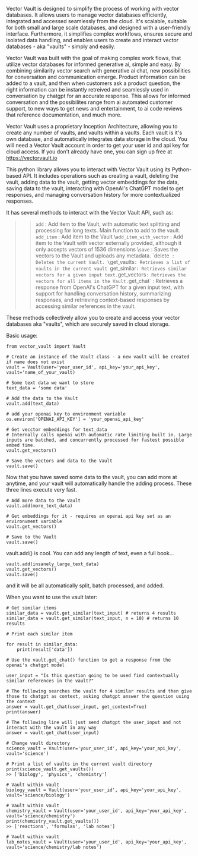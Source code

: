 Vector Vault is designed to simplify the process of working with vector databases. It allows users to manage vector databases efficiently, integrated and accessed seamlessly from the cloud. It's scalable, suitable for both small and large scale databases, and designed with a user-friendly interface. Furthermore, it simplifies complex workflows, ensures secure and isolated data handling, and enables users to create and interact vector databases - aka "vaults" - simply and easily.

Vector Vault was built with the goal of making complex work flows, that utilize vector databases for informed generative ai, simple and easy. By combining similarity vector search with generative ai chat, new possibilities for conversation and communication emerge. Product information can be added to a vault, and then when customers ask a product question, the right information can be instantly retreived and seamlessly used in conversation by chatgpt for an accurate response. This allows for informed conversation and the possibilites range from ai automated customer support, to new ways to get news and entertainment, to ai code reviews that reference documentation, and much more.

Vector Vault uses a proprietary Inception Architecture, allowing you to create any number of vaults, and vaults within a vaults. Each vault is it's own database, and automatically integrates data storage in the cloud. You will need a Vector Vault account in order to get your user id and api key for cloud access. If you don't already have one, you can sign up free at https://vectorvault.io

This python library allows you to interact with Vector Vault using its Python-based API. It includes operations such as creating a vault, deleting the vault, adding data to the vault, getting vector embeddings for the data, saving data to the vault, interacting with OpenAI's ChatGPT model to get responses, and managing conversation history for more contextualized responses.

It has several methods to interact with the Vector Vault API, such as:

>>`add` : Add item to the Vault, with automatic text splitting and processing for long texts. Main function to add to the vault.
>>`add_item` : Add item to the Vault
\\`add_item_with_vector` : Add item to the Vault with vector externally provided, although it only accepts vectors of 1536 dimensions
\\`save` : Saves the vectors to the Vault and uploads any metadata.
\`delete` : Deletes the current Vault.
\`get_vaults` : Retrieves a list of vaults in the current vault 
`get_similar` : Retrieves similar vectors for a given input text.
`get_vectors` : Retrieves the vectors for all items in the Vault.
`get_chat` : Retrieves a response from OpenAI's ChatGPT for a given input text, with support for handling conversation history, summarizing responses, and retrieving context-based responses by accessing similar references in the vault.

These methods collectively allow you to create and access your vector databases aka "vaults", which are securely saved in cloud storage.


Basic usage:
```
from vector_vault import Vault

# Create an instance of the Vault class - a new vault will be created if name does not exist
vault = Vault(user='your_user_id', api_key='your_api_key', vault='name_of_your_vault)

# Some text data we want to store
text_data = 'some data'

# Add the data to the Vault
vault.add(text_data)

# add your openai key to environment variable
os.environ['OPENAI_API_KEY'] = 'your_openai_api_key'

# Get vecctor embeddings for text_data 
# Internally calls openai with automatic rate limiting built in. Large inputs are batched, and concurrently processed for fastest possible embed time.
vault.get_vectors()

# Save the vectors and data to the Vault 
vault.save()
```



Now that you have saved some data to the vault, you can add more at anytime, and your vault will automatically handle the adding process. These three lines execute very fast.
```
# Add more data to the Vault
vault.add(more_text_data)

# Get embeddings for it - requires an openai api key set as an environvment variable
vault.get_vectors()

# Save to the Vault
vault.save()
```



vault.add() is cool. You can add any length of text, even a full book...
```
vault.add(insanely_large_text_data)
vault.get_vectors() 
vault.save() 
```
and it will be all automatically split, batch processed, and added.




When you want to use the vault later:
```
# Get similar items
similar_data = vault.get_similar(text_input) # returns 4 results
similar_data = vault.get_similar(text_input, n = 10) # returns 10 results

# Print each similar item 

for result in similar_data:
    print(result['data'])
```


```
# Use the vault.get_chat() function to get a response from the openai's chatgpt model

user_input = "Is this question going to be used find contextually similar references in the vault?"

# The following searches the vault for 4 similar results and then give those to chatgpt as context, asking chatgpt answer the question using the context
answer = vault.get_chat(user_input, get_context=True)  
print(answer)

# The following line will just send chatgpt the user_input and not interact with the vault in any way
answer = vault.get_chat(user_input) 
```

```
# Change vault directory
science_vault = Vault(user='your_user_id', api_key='your_api_key', vault='science')

# Print a list of vaults in the current vault directory
print(science_vault.get_vaults())
>> ['biology', 'physics', 'chemistry']

# Vault within vault
biology_vault = Vault(user='your_user_id', api_key='your_api_key', vault='science/biology')

# Vault within vault
chemistry_vault = Vault(user='your_user_id', api_key='your_api_key', vault='science/chemistry')
print(chemistry_vault.get_vaults())
>> ['reactions', 'formulas', 'lab notes']

# Vault within vault
lab_notes_vault = Vault(user='your_user_id', api_key='your_api_key', vault='science/chemistry/lab notes')
```